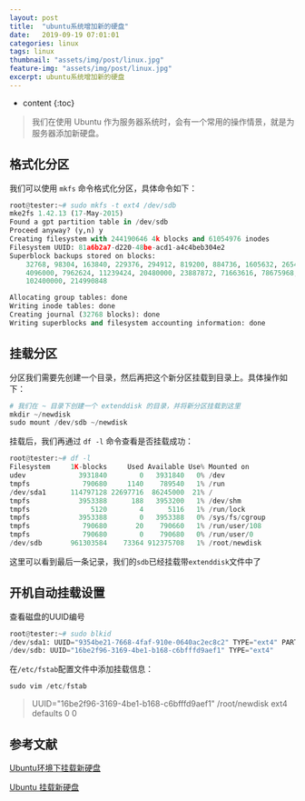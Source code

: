 ```yaml
---
layout: post
title:  "ubuntu系统增加新的硬盘"
date:   2019-09-19 07:01:01
categories: linux
tags: linux 
thumbnail: "assets/img/post/linux.jpg"
feature-img: "assets/img/post/linux.jpg"
excerpt: ubuntu系统增加新的硬盘
---
```


* content
{:toc}
> 我们在使用 Ubuntu 作为服务器系统时，会有一个常用的操作情景，就是为服务器添加新硬盘。



## 格式化分区

我们可以使用 `mkfs` 命令格式化分区，具体命令如下：

```python
root@tester:~# sudo mkfs -t ext4 /dev/sdb
mke2fs 1.42.13 (17-May-2015)
Found a gpt partition table in /dev/sdb
Proceed anyway? (y,n) y
Creating filesystem with 244190646 4k blocks and 61054976 inodes
Filesystem UUID: 81a6b2a7-d220-48be-acd1-a4c4beb304e2
Superblock backups stored on blocks: 
	32768, 98304, 163840, 229376, 294912, 819200, 884736, 1605632, 2654208, 
	4096000, 7962624, 11239424, 20480000, 23887872, 71663616, 78675968, 
	102400000, 214990848

Allocating group tables: done                            
Writing inode tables: done                            
Creating journal (32768 blocks): done
Writing superblocks and filesystem accounting information: done     
```

## 挂载分区

分区我们需要先创建一个目录，然后再把这个新分区挂载到目录上。具体操作如下：

```python
# 我们在 ~ 目录下创建一个 extenddisk 的目录，并将新分区挂载到这里
mkdir ~/newdisk    
sudo mount /dev/sdb ~/newdisk    
```

挂载后，我们再通过 `df -l` 命令查看是否挂载成功：

```python
root@tester:~# df -l
Filesystem     1K-blocks     Used Available Use% Mounted on
udev             3931840        0   3931840   0% /dev
tmpfs             790680     1140    789540   1% /run
/dev/sda1      114797128 22697716  86245000  21% /
tmpfs            3953388      188   3953200   1% /dev/shm
tmpfs               5120        4      5116   1% /run/lock
tmpfs            3953388        0   3953388   0% /sys/fs/cgroup
tmpfs             790680       20    790660   1% /run/user/108
tmpfs             790680        0    790680   0% /run/user/0
/dev/sdb       961303584    73364 912375708   1% /root/newdisk    
```

这里可以看到最后一条记录，我们的`sdb`已经挂载带`extenddisk`文件中了

## 开机自动挂载设置

查看磁盘的UUID编号

```python
root@tester:~# sudo blkid
/dev/sda1: UUID="9354be21-7668-4faf-910e-0640ac2ec8c2" TYPE="ext4" PARTUUID="311cea07-01"
/dev/sdb: UUID="16be2f96-3169-4be1-b168-c6bfffd9aef1" TYPE="ext4"
```

在`/etc/fstab`配置文件中添加挂载信息：

```python
sudo vim /etc/fstab
```

> UUID="16be2f96-3169-4be1-b168-c6bfffd9aef1"     /root/newdisk    ext4     defaults       0 0





## 参考文献

[Ubuntu环境下挂载新硬盘](https://blog.51cto.com/12348890/2092339)

[Ubuntu 挂载新硬盘](https://www.jianshu.com/p/ac37d1f6fdeb)